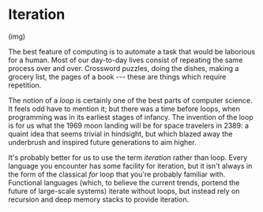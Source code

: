 # Iteration

(img)

The best feature of computing is to automate a task that would be laborious for a human.  Most of our day-to-day lives consist of repeating the same process over and over.  Crossword puzzles, doing the dishes, making a grocery list, the pages of a book --- these are things which require repetition.

The notion of a _loop_ is certainly one of the best parts of computer science.  It feels odd have to mention it; but there was a time before loops, when programming was in its earliest stages of infancy.  The invention of the loop is for us what the 1969 moon landing will be for space travelers in 2389: a quaint idea that seems trivial in hindsight, but which blazed away the underbrush and inspired future generations to aim higher.

It's probably better for us to use the term _iteration_ rather than loop.  Every language you encounter has some facility for iteration, but it isn't always in the form of the classical _for_ loop that you're probably familiar with.  Functional languages (which, to believe the current trends, portend the future of large-scale systems) iterate without loops, but instead rely on recursion and deep memory stacks to provide iteration.

